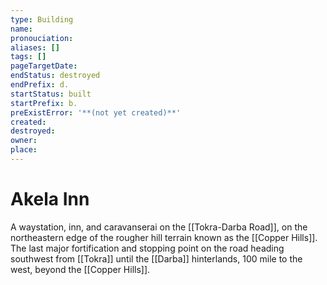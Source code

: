 ```yaml
---
type: Building
name:
pronouciation:
aliases: []
tags: []
pageTargetDate:
endStatus: destroyed
endPrefix: d.
startStatus: built
startPrefix: b.
preExistError: '**(not yet created)**'
created:
destroyed:
owner:
place:
---
```

# Akela Inn

A waystation, inn, and caravanserai on the [[Tokra-Darba Road]], on the northeastern edge of the rougher hill terrain known as the [[Copper Hills]]. The last major fortification and stopping point on the road heading southwest from [[Tokra]] until the [[Darba]] hinterlands, 100 mile to the west, beyond the [[Copper Hills]].



